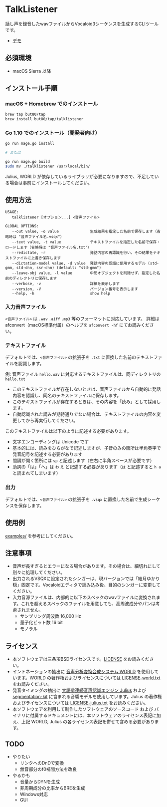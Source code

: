 # TalkListener

話し声を録音したwavファイルからVocaloid3シーケンスを生成するCLIツールです。

- [デモ](https://twitter.com/bucchigiri/status/1023193037193719808)

## 必須環境

- macOS Sierra 以降

## インストール手順

### macOS + Homebrew でのインストール

```bash
brew tap but80/tap
brew install but80/tap/talklistener
```

### Go 1.10 でのインストール（開発者向け）

```bash
go run mage.go install

# または

go run mage.go build
sudo mv ./talklistener /usr/local/bin/
```

Julius, WORLD が依存しているライブラリが必要になりますので、不足している場合は事前にインストールしてください。

## 使用方法

```
USAGE:
   talklistener [オプション...] <音声ファイル>

GLOBAL OPTIONS:
   --out value, -o value              生成結果を指定した名前で保存します（省略時は "音声ファイル名.vsqx"）
   --text value, -t value             テキストファイルを指定した名前で保存・ロードします（省略時は "音声ファイル名.txt"）
   --redictate, -r                    発話内容の再認識を行い、その結果をテキストファイルに上書き保存します
   --dictation-model value, -d value  発話内容の認識に使用するモデル (std-gmm, std-dnn, ssr-dnn) (default: "std-gmm")
   --leave-obj value, -l value        中間オブジェクトを削除せず、指定した名前のディレクトリに保存します
   --verbose, -v                      詳細を表示します
   --version, -V                      バージョン番号を表示します
   --help, -h                         show help
```

### 入力音声ファイル

`<音声ファイル>` は `.wav` `.aiff` `.mp3` 等のフォーマットに対応しています。
詳細は afconvert（macOS標準付属）のヘルプを `afconvert -hf` にてお読みください。

### テキストファイル

デフォルトでは、`<音声ファイル>` の拡張子を `.txt` に置換した名前のテキストファイルを認識します。

例: 音声ファイル `hello.wav` に対応するテキストファイルは、同ディレクトリの `hello.txt`

- このテキストファイルが存在しないときは、音声ファイルから自動的に発話内容を認識し、同名のテキストファイルに保存します。
- このテキストファイルが存在するときは、その内容を「読み」として採用します。
- 自動認識された読みが期待通りでない場合は、テキストファイルの内容を変更してから再実行してください。

このテキストファイルは以下のように記述する必要があります。

- 文字エンコーディングは Unicode です
- 基本的には、読みをひらがなで記述しますが、子音のみの箇所は半角英字で発音記号を記述する必要があります
- 間隔が開く箇所には ` sp ` と記述します（左右に半角スペースが必要です）
- 助詞の「は」「へ」は `わ` `え` と記述する必要があります（`は` と記述すると `h a` と読まれてしまいます）

### 出力

デフォルトでは、`<音声ファイル>` の拡張子を `.vsqx` に置換した名前で生成シーケンスを保存します。

## 使用例

[examples/](./examples) を参考にしてください。

## 注意事項

- 音声が長すぎるとエラーになる場合があります。その場合は、細切れにして別々に処理してください。
- 出力されるVSQXに設定されたシンガーは、現バージョンでは「結月ゆかり 穏」固定です。Vocaloidエディタで読み込み後、目的のシンガーに変更してください。
- 入力音源ファイルは、内部的に以下のスペックのwavファイルに変換されます。これを超えるスペックのファイルを用意しても、高周波成分やパンは考慮されません。
  - サンプリング周波数 16,000 Hz
  - 量子化ビット数 16 bit
  - モノラル

## ライセンス

- 本ソフトウェアは三条項BSDライセンスです。[LICENSE](./LICENSE) をお読みください。
- イントネーションの抽出に [音声分析変換合成システム WORLD](https://github.com/mmorise/World) を使用しています。WORLD の著作権およびライセンスについては [LICENSE-world.txt](./LICENSE-world.txt) をお読みください。
- 発音タイミングの抽出に [大語彙連続音声認識エンジン Julius](https://github.com/julius-speech/julius) および [segmentation-kit](https://github.com/julius-speech/segmentation-kit) に含まれる音響モデルを使用しています。Julius の著作権およびライセンスについては [LICENSE-julius.txt](./LICENSE-julius.txt) をお読みください。
- 本ソフトウェアを利用して制作したソフトウェアのソースコード および バイナリに付属するドキュメントには、本ソフトウェアのライセンス表記に加え、上記 WORLD, Julius の各ライセンス表記を併せて含める必要があります。

## TODO

- やりたい
  - リンクへのDnDで変換
  - 無音部分のf0補間方法を改良
- やるかも
  - 音量からDYNを生成
  - 非周期成分の比率からBREを生成
  - Windows対応
  - GUI
